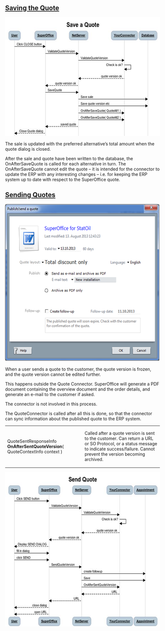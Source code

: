 <properties date="2016-05-10"
SortOrder="7"
/>

[Saving the Quote]()
----------------------------------------------

<img src="Quote%20Connector%20interface_files/image018.jpg" id="Picture 31" width="600" height="385" />

The sale is updated with the preferred alternative’s total amount when the quote dialog is closed.

After the sale and quote have been written to the database, the OnAfterSaveQuote is called for each alternative in turn.  The OnAfterSaveQuote cannot edit the quote – it is intended for the connector to update the ERP with any interesting changes – i.e. for keeping the ERP system up to date with respect to the SuperOffice quote.

 

[Sending Quotes]()
--------------------------------------------

<img src="Quote%20Connector%20interface_files/image019.png" id="Picture 206" width="570" height="510" />

When a user sends a quote to the customer, the quote version is frozen, and the quote version cannot be edited further.

This happens outside the Quote Connector. SuperOffice will generate a PDF document containing the overview document and the order details, and generate an e-mail to the customer if asked.

The connector is not involved in this process.

The QuoteConnector is called after all this is done, so that the connector can sync information about the published quote to the ERP system.

<table>
<colgroup>
<col width="50%" />
<col width="50%" />
</colgroup>
<tbody>
<tr class="odd">
<td><p>QuoteSentResponseInfo <strong>OnAfterSentQuoteVersion</strong>( QuoteContextInfo context )</p></td>
<td><p>Called after a quote version is sent to the customer. Can return a URL or SO Protocol, or a status message to indicate success/failure.  Cannot prevent the version becoming archived.</p></td>
</tr>
</tbody>
</table>

 

<img src="Quote%20Connector%20interface_files/image020.jpg" id="Picture 7187" width="605" height="501" />

 
